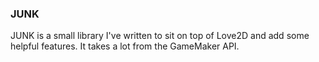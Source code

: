 ### JUNK
JUNK is a small library I've written to sit on top of Love2D and add some helpful features. It takes a lot from the GameMaker API.
